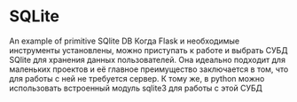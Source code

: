 # SQLite
An example of primitive SQlite DB
Когда Flask и необходимые инструменты установлены, можно приступать к работе и выбрать СУБД SQlite для хранения данных пользователей. 
Она идеально подходит для маленьких проектов и её главное преимущество заключается в том, что для работы с ней не требуется сервер. 
К тому же, в python можно использовать встроенный модуль sqlite3 для работы с этой СУБД
